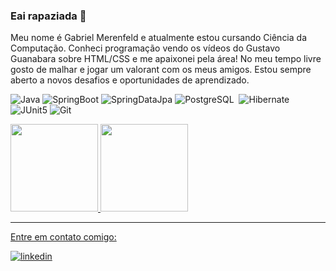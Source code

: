 ### Eai rapaziada 👋
Meu nome é Gabriel Merenfeld e atualmente estou cursando Ciência da Computação. Conheci programação vendo os vídeos do Gustavo Guanabara sobre HTML/CSS e me apaixonei pela área! No meu tempo livre gosto de malhar e jogar um valorant com os meus amigos. Estou sempre aberto a novos desafios e oportunidades de aprendizado.

![Java](https://img.shields.io/badge/-Java-434C5E?&logoColor=fff&logo=openjdk)
![SpringBoot](https://img.shields.io/badge/-SpringBoot-434C5E?&logoColor=fff&logo=spring)
![SpringDataJpa](https://img.shields.io/badge/-SpringDataJPA-434C5E?&logoColor=fff&logo=springdatajpa)
![PostgreSQL](https://img.shields.io/badge/-PostgreSQL-434C5E?&logoColor=fff&logo=postgresql)&nbsp;
![Hibernate](https://img.shields.io/badge/-Hibernate-434C5E?&logoColor=fff&logo=hibernate)
![JUnit5](https://img.shields.io/badge/-JUnit5-434C5E?&logoColor=fff&logo=junit5)
![Git](https://img.shields.io/badge/-Git-434C5E?&logoColor=fff&logo=git)

<div>
<a href="https://github.com/merenfeldg">
<img height="140em" src="https://github-readme-stats.vercel.app/api/top-langs/?username=merenfeldg&layout=compact&langs_count=7&theme=nord"/>
<img height="140em" src="https://github-readme-stats.vercel.app/api?username=merenfeldg&show_icons=true&theme=nord&include_all_commits=true&count_private=true"/>
</div>
<hr>
<p>Entre em contato comigo:<p>
<a href="https://www.linkedin.com/in/gabrielmerenfeld/" target="_blank">
  <img align="center" src="https://img.shields.io/badge/-LinkedIn-434C5E?style=flat&logo=linkedin" alt="linkedin"/>
</a>
